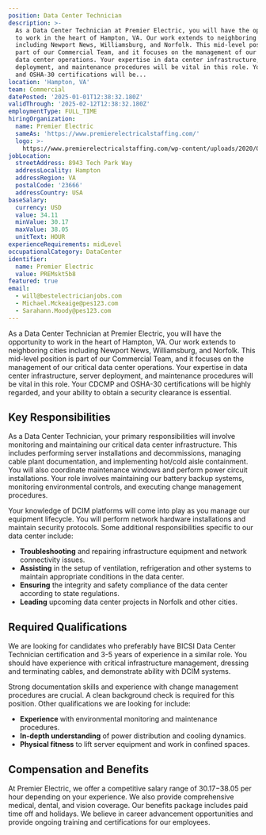 ```yaml
---
position: Data Center Technician
description: >-
  As a Data Center Technician at Premier Electric, you will have the opportunity
  to work in the heart of Hampton, VA. Our work extends to neighboring cities
  including Newport News, Williamsburg, and Norfolk. This mid-level position is
  part of our Commercial Team, and it focuses on the management of our critical
  data center operations. Your expertise in data center infrastructure, server
  deployment, and maintenance procedures will be vital in this role. Your CDCMP
  and OSHA-30 certifications will be...
location: 'Hampton, VA'
team: Commercial
datePosted: '2025-01-01T12:38:32.180Z'
validThrough: '2025-02-12T12:38:32.180Z'
employmentType: FULL_TIME
hiringOrganization:
  name: Premier Electric
  sameAs: 'https://www.premierelectricalstaffing.com/'
  logo: >-
    https://www.premierelectricalstaffing.com/wp-content/uploads/2020/05/Premier-Electrical-Staffing-logo.png
jobLocation:
  streetAddress: 8943 Tech Park Way
  addressLocality: Hampton
  addressRegion: VA
  postalCode: '23666'
  addressCountry: USA
baseSalary:
  currency: USD
  value: 34.11
  minValue: 30.17
  maxValue: 38.05
  unitText: HOUR
experienceRequirements: midLevel
occupationalCategory: DataCenter
identifier:
  name: Premier Electric
  value: PREMskt5b8
featured: true
email:
  - will@bestelectricianjobs.com
  - Michael.Mckeaige@pes123.com
  - Sarahann.Moody@pes123.com
---
```




As a Data Center Technician at Premier Electric, you will have the opportunity to work in the heart of Hampton, VA. Our work extends to neighboring cities including Newport News, Williamsburg, and Norfolk. This mid-level position is part of our Commercial Team, and it focuses on the management of our critical data center operations. Your expertise in data center infrastructure, server deployment, and maintenance procedures will be vital in this role. Your CDCMP and OSHA-30 certifications will be highly regarded, and your ability to obtain a security clearance is essential.

## Key Responsibilities
As a Data Center Technician, your primary responsibilities will involve monitoring and maintaining our critical data center infrastructure. This includes performing server installations and decommissions, managing cable plant documentation, and implementing hot/cold aisle containment. You will also coordinate maintenance windows and perform power circuit installations. Your role involves maintaining our battery backup systems, monitoring environmental controls, and executing change management procedures. 

Your knowledge of DCIM platforms will come into play as you manage our equipment lifecycle. You will perform network hardware installations and maintain security protocols. Some additional responsibilities specific to our data center include:
- **Troubleshooting** and repairing infrastructure equipment and network connectivity issues.
- **Assisting** in the setup of ventilation, refrigeration and other systems to maintain appropriate conditions in the data center.
- **Ensuring** the integrity and safety compliance of the data center according to state regulations.
- **Leading** upcoming data center projects in Norfolk and other cities.

## Required Qualifications
We are looking for candidates who preferably have BICSI Data Center Technician certification and 3-5 years of experience in a similar role. You should have experience with critical infrastructure management, dressing and terminating cables, and demonstrate ability with DCIM systems. 

Strong documentation skills and experience with change management procedures are crucial. A clean background check is required for this position. Other qualifications we are looking for include:
- **Experience** with environmental monitoring and maintenance procedures.
- **In-depth understanding** of power distribution and cooling dynamics.
- **Physical fitness** to lift server equipment and work in confined spaces.

## Compensation and Benefits
At Premier Electric, we offer a competitive salary range of $30.17-$38.05 per hour depending on your experience. We also provide comprehensive medical, dental, and vision coverage. Our benefits package includes paid time off and holidays. We believe in career advancement opportunities and provide ongoing training and certifications for our employees.